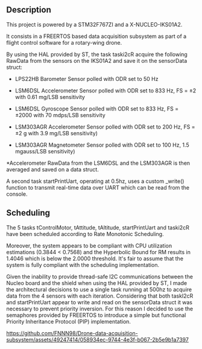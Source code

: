 ## Description 
This project is powered by a STM32F767ZI and a X-NUCLEO-IKS01A2. 

It consists in a FREERTOS based data acquisition subsystem as part of a flight control software for a rotary-wing drone.

By using the HAL provided by ST, the task taski2cR acquire the following RawData from the sensors on the IKS01A2 and save it on the sensorData struct:

- LPS22HB Barometer
  Sensor polled with ODR set to 50 Hz
  
- LSM6DSL Accelerometer
  Sensor polled with ODR set to 833 Hz,
  FS = ±2 with 0.61 mg/LSB sensitivity
 
- LSM6DSL Gyroscope
  Sensor polled with ODR set to 833 Hz,
  FS = ±2000 with 70 mdps/LSB sensitivity

    
- LSM303AGR Accelerometer
  Sensor polled with ODR set to 200 Hz,
  FS = ±2 g with 3.9 mg/LSB sensitivity)
  
- LSM303AGR Magnetometer
  Sensor polled with ODR set to 100 Hz,
  1.5 mgauss/LSB sensitivity)


*Accelerometer RawData from the LSM6DSL and the LSM303AGR is then averaged and saved on a data struct. 


A second task startPrintUart, operating at 0.5hz, uses a custom _write() function to transmit real-time data over UART which can be read from the console.

## Scheduling
The 5 tasks tControlMotor, tAttitude, tAltitude, startPrintUart and taski2cR have been scheduled according to Rate Monotonic Scheduling.

Moreover, the system appears to be compliant with CPU utilization estimations (0.3844 < 0.7568) and the Hyperbolic Bound for RM results in 1.4046 which is below the 2.0000 threshold. It's fair to assume that the system is fully compliant with the scheduling implementation.

Given the inability to provide thread-safe I2C communications between the Nucleo board and the shield when using the HAL provided by ST, I made the architectural decisions to use a single task running at 500hz to acquire data from the 4 sensors with each iteration.
Considering that both taskI2cR and startPrintUart appear to write and read on the sensorData struct it was necessary to prevent priority inversion. For this reason I decided to use the semaphores provided by FREERTOS to introduce a simple but functional Priority Inheritance Protocol (PIP) implementation.


https://github.com/FNNN98/Drone-data-acquisition-subsystem/assets/49247414/058934ec-9744-4e3f-b067-2b5e9b1a7397


